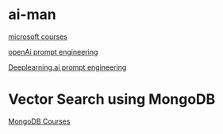 # ai-man

[microsoft courses](https://microsoft.github.io/AI-For-Beginners/)

[openAi prompt engineering](https://platform.openai.com/docs/guides/prompt-engineering)

[Deeplearning.ai prompt engineering](
https://www.deeplearning.ai/short-courses/chatgpt-prompt-engineering-for-developers/)


# Vector Search using MongoDB
[MongoDB Courses]([https://microsoft.github.io/AI-For-Beginners/](https://learn.mongodb.com/learn/course/using-vector-search-for-semantic-search/resources/available-virtual-labs/list-of-virtual-labs/list-of-virtual-labs))
